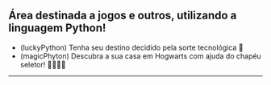## Área destinada a jogos e outros, utilizando a linguagem Python!

*  (luckyPython)  Tenha seu destino decidido pela sorte tecnológica 🤖
*  (magicPhyton)  Descubra a sua casa em Hogwarts com ajuda do chapéu seletor! 🧙🏻‍♂️✨

 ----------------------
 
